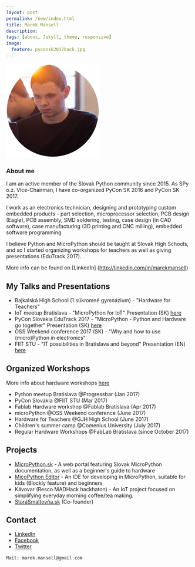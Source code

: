 ```yaml
---
layout: post
permalink: /new/index.html
title: Marek Mansell
description:
tags: [about, Jekyll, theme, responsive]
image:
  feature: pyconsk2017back.jpg
---
```


![Profile Image](images/profile.png)

### About me

I am an active member of the Slovak Python community since 2015. As SPy o.z. Vice-Chairman, I have co-organized PyCon SK 2016 and PyCon SK 2017.

I work as an electronics technician, designing and prototyping custom embedded products - part selection, microprocessor selection, PCB design (Eagle), PCB assembly, SMD soldering, testing, case design (in CAD software), case manufacturing (3D printing and CNC milling), embedded software programming

I believe Python and MicroPython should be taught at Slovak High Schools, and so I started organizing workshops for teachers as well as giving presentations (EduTrack 2017).

More info can be found on [LinkedIn] (http://linkedin.com/in/marekmansell)


## My Talks and Presentations

*   Bajkalská High School (1.súkromné gymnázium) - "Hardware for Teachers"
*   IoT meetup Bratislava - "MicroPython for IoT"
    Presentation (SK) [here](http://marekmansell.sk/presentations/slides-micropython-iot.html)
*   PyCon Slovakia EduTrack 2017 - "MicroPython - Python and Hardware go together"
    Presentation (SK) [here](http://marekmansell.sk/presentations/slides-micropython-python-a-hardver-patria-k-sebe.html)
*   OSS Weekend conference 2017 (SK) - "Why and how to use (micro)Python in electronics"
*   FIIT STU - "IT possibilities in Bratislava and beyond"
    Presentation (EN) [here](http://marekmansell.sk/presentations/slides-it-possibilities-in-ba-and-beyond.html)



## Organized Workshops

More info about hardware workshops [here](http://marekmansell.sk/workshop)

*   Python meetup Bratislava  @Progressbar (Jan 2017)
*   PyCon Slovakia  @FIIT STU (Mar 2017)
*   Fablab Hardware workshop @Fablab Bratislava (Apr 2017)
*   microPython @OSS Weekend conference (June 2017)
*   Hardware for Teachers @GJH High School (June 2017)
*   Children's summer camp @Comenius University (July 2017)
*   Regular Hardware Workshops @FabLab Bratislava (since October 2017)



## Projects

*   [MicroPython.sk](http://micropython.sk/) - A web portal featuring Slovak MicroPython documentation, as well as a beginner's guide to hardware
*   [MicoPython Editor](http://micropython.sk/editor) - An IDE for developing in MicroPython, suitable for kids (Blockly feature) and beginners
*   Kávovar (Resco MADHack hackhaton) - An IoT project focused on simplifying everyday morning coffee/tea making.
*   [StaráSmaltovňa.sk](http://starasmaltovna.sk/) (Co-founder)



## Contact

* [LinkedIn](https://www.linkedin.com/in/marekmansell)
* [Facebook](http://facebook.com/marekmansell)
* [Twitter](http://twitter.com/marekmansell)

```
Mail: marek.mansell@gmail.com
```
